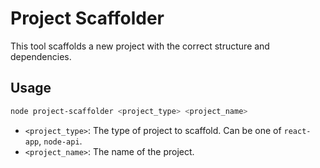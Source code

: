 # Project Scaffolder

This tool scaffolds a new project with the correct structure and dependencies.

## Usage

```bash
node project-scaffolder <project_type> <project_name>
```

-   `<project_type>`: The type of project to scaffold. Can be one of `react-app`, `node-api`.
-   `<project_name>`: The name of the project.
